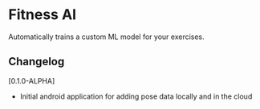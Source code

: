 # Fitness AI

Automatically trains a custom ML model for your exercises.

## Changelog

[0.1.0-ALPHA]

- Initial android application for adding pose data locally and in the cloud